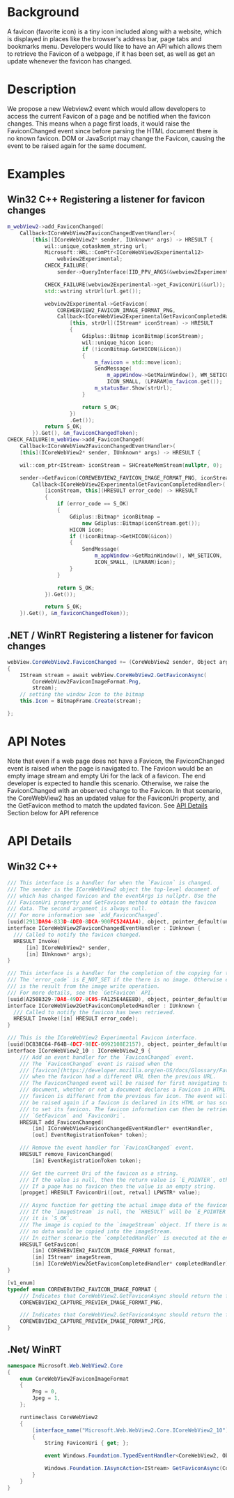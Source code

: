 # Background
A favicon (favorite icon) is a tiny icon included along with a website, which is displayed in places like the browser's address bar, page tabs and bookmarks menu. Developers would like to have an API which allows them to retrieve the Favicon of a webpage, if it has been set, as well as get an update whenever the favicon has changed.

# Description
We propose a new Webview2 event which would allow developers to access the current Favicon of a page and be notified when the favicon changes. This means when a page first loads, it would raise the FaviconChanged event since before parsing the HTML document there is no known favicon. DOM or JavaScript may change the Favicon, causing the event to be raised again for the same document.

# Examples
## Win32 C++ Registering a listener for favicon changes
```cpp
m_webView2->add_FaviconChanged(
    Callback<ICoreWebView2FaviconChangedEventHandler>(
        [this](ICoreWebView2* sender, IUnknown* args) -> HRESULT {
            wil::unique_cotaskmem_string url;
            Microsoft::WRL::ComPtr<ICoreWebView2Experimental12>
                webview2Experimental;
            CHECK_FAILURE(
                sender->QueryInterface(IID_PPV_ARGS(&webview2Experimental)));

            CHECK_FAILURE(webview2Experimental->get_FaviconUri(&url));
            std::wstring strUrl(url.get());

            webview2Experimental->GetFavicon(
                COREWEBVIEW2_FAVICON_IMAGE_FORMAT_PNG,
                Callback<ICoreWebView2ExperimentalGetFaviconCompletedHandler>(
                    [this, strUrl](IStream* iconStream) -> HRESULT
                    {
                        Gdiplus::Bitmap iconBitmap(iconStream);
                        wil::unique_hicon icon;
                        if (!iconBitmap.GetHICON(&icon))
                        {
                            m_favicon = std::move(icon);
                            SendMessage(
                                m_appWindow->GetMainWindow(), WM_SETICON,
                                ICON_SMALL, (LPARAM)m_favicon.get());
                            m_statusBar.Show(strUrl);
                        }

                        return S_OK;
                    })
                    .Get());
            return S_OK;
        }).Get(), &m_faviconChangedToken);
CHECK_FAILURE(m_webView->add_FaviconChanged(
    Callback<ICoreWebView2FaviconChangedEventHandler>(
    [this](ICoreWebView2* sender, IUnknown* args) -> HRESULT {

    wil::com_ptr<IStream> iconStream = SHCreateMemStream(nullptr, 0);

    sender->GetFavicon(COREWEBVIEW2_FAVICON_IMAGE_FORMAT_PNG, iconStream.get(),
        Callback<ICoreWebView2ExperimentalGetFaviconCompletedHandler>(
            [iconStream, this](HRESULT error_code) -> HRESULT
            {
                if (error_code == S_OK)
                {
                    Gdiplus::Bitmap* iconBitmap =
                        new Gdiplus::Bitmap(iconStream.get());
                    HICON icon;
                    if (!iconBitmap->GetHICON(&icon))
                    {
                        SendMessage(
                            m_appWindow->GetMainWindow(), WM_SETICON,
                            ICON_SMALL, (LPARAM)icon);
                    }
                }

                return S_OK;
            }).Get());

            return S_OK;
    }).Get(), &m_faviconChangedToken));
```
## .NET / WinRT Registering a listener for favicon changes
```c#
webView.CoreWebView2.FaviconChanged += (CoreWebView2 sender, Object arg) =>
{
    IStream stream = await webView.CoreWebView2.GetFaviconAsync(
        CoreWebView2FaviconImageFormat.Png,
        stream);
    // setting the window Icon to the bitmap
    this.Icon = BitmapFrame.Create(stream); 

};
```
# API Notes
Note that even if a web page does not have a Favicon, the FaviconChanged event
is raised when the page is navigated to. The Favicon would be an
empty image stream and empty Uri for the lack of a favicon. The end developer is expected to handle this scenario.
Otherwise, we raise the FaviconChanged with an observed change to the
Favicon. In that scenario, the CoreWebView2 has an updated value for the FaviconUri property, and the GetFavicon method to match the updated favicon.
See [API Details](#api-details) Section below for API reference
# API Details
## Win32 C++
```cpp
/// This interface is a handler for when the `Favicon` is changed.
/// The sender is the ICoreWebView2 object the top-level document of 
/// which has changed favicon and the eventArgs is nullptr. Use the 
/// FaviconUri property and GetFavicon method to obtain the favicon 
/// data. The second argument is always null.
/// For more information see `add_FaviconChanged`.
[uuid(2913DA94-833D-4DE0-8DCA-900FC524A1A4), object, pointer_default(unique)]
interface ICoreWebView2FaviconChangedEventHandler : IUnknown {
  /// Called to notify the favicon changed.
  HRESULT Invoke(
      [in] ICoreWebView2* sender,
      [in] IUnknown* args);
}

/// This interface is a handler for the completion of the copying for the`imageStream`.
/// The 'error_code` is E_NOT_SET if the there is no image. Otherwise error_code 
/// is the result from the image write operation.
/// For more details, see the `GetFavicon` API.
[uuid(A2508329-7DA8-49D7-8C05-FA125E4AEE8D), object, pointer_default(unique)]
interface ICoreWebView2GetFaviconCompletedHandler : IUnknown {
  /// Called to notify the favicon has been retrieved.
  HRESULT Invoke([in] HRESULT error_code);
}

/// This is the ICoreWebView2 Experimental Favicon interface.
[uuid(DC838C64-F64B-4DC7-98EC-0992108E2157), object, pointer_default(unique)]
interface ICoreWebView2_10 : ICoreWebView2_9 {
    /// Add an event handler for the `FaviconChanged` event.
    /// The `FaviconChanged` event is raised when the 
    /// [favicon](https://developer.mozilla.org/en-US/docs/Glossary/Favicon)
    /// when the favicon had a different URL then the previous URL.
    /// The FaviconChanged event will be raised for first navigating to a new 
    /// document, whether or not a document declares a Favicon in HTML if the
    /// favicon is different from the previous fav icon. The event will 
    /// be raised again if a favicon is declared in its HTML or has script 
    /// to set its favicon. The favicon information can then be retrieved with 
    /// `GetFavicon` and `FaviconUri`.
    HRESULT add_FaviconChanged(
        [in] ICoreWebViewFaviconChangedEventHandler* eventHandler,
        [out] EventRegistrationToken* token);

    /// Remove the event handler for `FaviconChanged` event.
    HRESULT remove_FaviconChanged(
        [in] EventRegistrationToken token);

    /// Get the current Uri of the favicon as a string.
    /// If the value is null, then the return value is `E_POINTER`, otherwise it is `S_OK`.
    /// If a page has no favicon then the value is an empty string.
    [propget] HRESULT FaviconUri([out, retval] LPWSTR* value);

    /// Async function for getting the actual image data of the favicon.
    /// If the `imageStream` is null, the `HRESULT` will be `E_POINTER`, otherwise
    /// it is `S_OK`.
    /// The image is copied to the `imageStream` object. If there is no image then
    /// no data would be copied into the imageStream.
    /// In either scenario the `completedHandler` is executed at the end of the operation.
    HRESULT GetFavicon(
        [in] COREWEBVIEW2_FAVICON_IMAGE_FORMAT format,
        [in] IStream* imageStream,
        [in] ICoreWebView2GetFaviconCompletedHandler* completedHandler);
}

[v1_enum]
typedef enum COREWEBVIEW2_FAVICON_IMAGE_FORMAT {
    /// Indicates that CoreWebView2.GetFaviconAsync should return the favicon in PNG format.
    COREWEBVIEW2_CAPTURE_PREVIEW_IMAGE_FORMAT_PNG,

    /// Indicates that CoreWebView2.GetFaviconAsync should return the favicon in JPG format.
    COREWEBVIEW2_CAPTURE_PREVIEW_IMAGE_FORMAT_JPEG,
}
```

## .Net/ WinRT
```c#
namespace Microsoft.Web.WebView2.Core
{
    enum CoreWebView2FaviconImageFormat
    {
        Png = 0,
        Jpeg = 1,
    };

    runtimeclass CoreWebView2
    {
        [interface_name("Microsoft.Web.WebView2.Core.ICoreWebView2_10")]
        {
            String FaviconUri { get; };

            event Windows.Foundation.TypedEventHandler<CoreWebView2, Object> FaviconChanged;

            Windows.Foundation.IAsyncAction<IStream> GetFaviconAsync(CoreWebView2FaviconImageFormat format);
        }
    }
}
```
